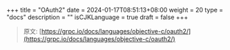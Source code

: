 +++
title = "OAuth2"
date = 2024-01-17T08:51:13+08:00
weight = 20
type = "docs"
description = ""
isCJKLanguage = true
draft = false
+++

> 原文: [https://grpc.io/docs/languages/objective-c/oauth2/](https://grpc.io/docs/languages/objective-c/oauth2/)
